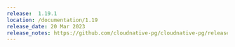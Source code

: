 ```yaml
---
release:  1.19.1
location: /documentation/1.19
release_date: 20 Mar 2023
release_notes: https://github.com/cloudnative-pg/cloudnative-pg/releases/tag/v1.19.1
---
```

